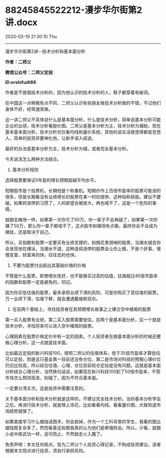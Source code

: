 # 88245845522212-漫步华尔街第2讲.docx

2020-03-19 21:30:10 Thu

----

漫步华尔街第2讲\-\-技术分析和基本面分析

__作者：二师父__

__微信公众号：二师父定投__

__ID:ershifudt88__

<a id="OLE_LINK1"></a><a id="OLE_LINK2"></a>

作者是不提倡技术分析的，因为他认识的技术分析的人，鞋子都穿着有破洞。

在中国这一点稍微有点不同，二师父认识有些朋友做技术分析做的不错，不过他们身体不好，经常通宵做。

这一讲二师父不具体说什么是基本面分析，什么是技术分析，简单说基本分析可能企业的业绩，技术分析看股价图。二师父是基本分析为主，技术分析为辅助，现在基本基本面分析，技术分析仅仅看均线和量价系统，其他的说实话我觉得都是忽悠人。简单的投资非要神化他，让新手误入歧途。

最好的办法是基本分析为主，技术分析为辅，或者完全基本分析。

今天说活怎么两种方法结合。

1. 基本分析规则

选择股票要保证5年盈利增长预期超越平均水平。

短期股市是个投票机，长期他是个称重机。短期炒作上百倍市盈率的股票可能涨的很多，但是长期看没有业绩增长的股票在某一时刻很惨，这种俗称妖股。建议不要碰，如果抓涨停抓习惯了，人的欲望会被放大，再也戒不了，这是一个危险的事情。

就跟去赌场一样，如果第一次你亏了50万，你一辈子不会再碰了，如果第一次你赚了50万，那么你一辈子都戒不了，这点股市和赌场有点像，最终你会不会成为赌徒，还是取决于自己。

所以，买指数和股票一定要买有业绩支撑的，别搞花里胡哨的股票，当潮水褪去你会发现他在裸泳，当潮水不退，这种连续涨停的股票会让你上瘾，不是个好事，慢慢变富，财富来的快，往往去的也快。

1. 不要为股票付出超出其基础价值的价格

不管是什么股票，即使增长性好，也不能够买过高的估值，估值超过40倍市盈率的指数和股票一定是避免的，切记。

因为你买低估值的股票，最多承担业绩下滑的风险，可是你购买了高估值的股票，万一业绩下滑，估值下移，就会遭遇戴维斯双杀。

1. 在前两个基础上，寻找投资者在其预期增长故事之上建立空中楼阁的股票

第一买入股票有业绩，第二买入股票需要低估，前两个是基本面分析，后一个就是技术分析，寻找将来可以进入空中楼阁的股票。

心理因素在股票价格定价中有一定的因素。个人投资者在做基本面分析的时候还要做心理分析，这一点就是技术面。

比如最近定投的新兴科技100，按照二师父的估值体系，低于35倍市盈率才算低估可以定投，但是这只基金第一目前还没有仓位，第二是市场对科技的预期心理价位仍旧比较高，所以综合估值、心理、仓位目前轻仓定投是没有问题。这就是基本面分析结合心理分析，当然换句话说，如果现在新兴科技100到了50倍市盈率，不管市场怎么预测高涨，别碰了，因为不符合基本面。

一定要分清主次。这是投资中需要注意的。

关于基本面分析和技术分析就是这样的，不建议完全技术分析。当你基本分析学会之后，再进行技术分析，就是锦上添花，比如看看均线，看看量价图，大致知道市场趋势就够了。

如果直接学习什么蜡烛读图术，你会疯掉，作为一个工科背景的学生，我看的图比蜡烛图复杂多了，然而看着这些图我真的认为他们是牵强附会。所以，少看，就跟小说中练武功一样，适可而止，不然就走火入魔了。

免责声明：本文任何观点，皆为二师父个人投资心得记录，不构成投资建议。读者根据本文观点进行投资，须自行承担风险。

